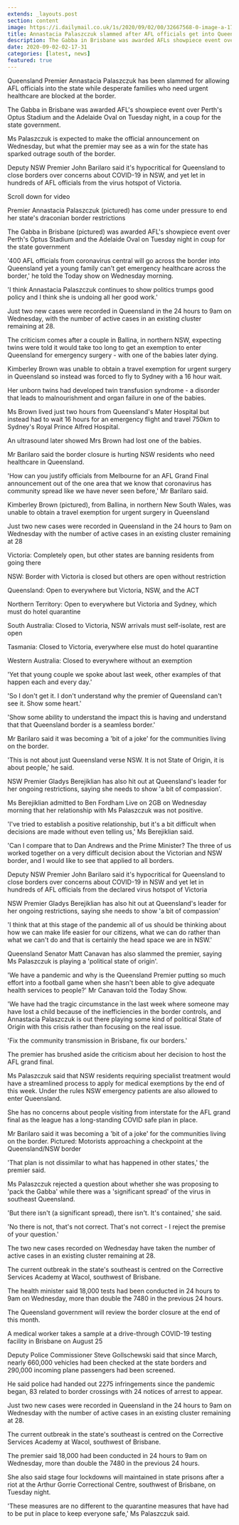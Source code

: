 ```yaml
---
extends: _layouts.post
section: content
image: https://i.dailymail.co.uk/1s/2020/09/02/00/32667568-0-image-a-173_1599004501855.jpg 
title: Annastacia Palaszczuk slammed after AFL officials get into Queensland but bans desperate families 
description: The Gabba in Brisbane was awarded AFLs showpiece event over Perths Optus Stadium and the Adelaide Oval on Tuesday night in coup for the state government. 
date: 2020-09-02-02-17-31 
categories: [latest, news] 
featured: true 
--- 
```

Queensland Premier Annastacia Palaszczuk has been slammed for allowing AFL officials into the state while desperate families who need urgent healthcare are blocked at the border. 

The Gabba in Brisbane was awarded AFL's showpiece event over Perth's Optus Stadium and the Adelaide Oval on Tuesday night, in a coup for the state government. 

Ms Palaszczuk is expected to make the official announcement on Wednesday, but what the premier may see as a win for the state has sparked outrage south of the border. 

Deputy NSW Premier John Barilaro said it's hypocritical for Queensland to close borders over concerns about COVID-19 in NSW, and yet let in hundreds of AFL officials from the virus hotspot of Victoria. 

Scroll down for video 

Premier Annastacia Palaszczuk (pictured) has come under pressure to end her state's draconian border restrictions

The Gabba in Brisbane (pictured) was awarded AFL's showpiece event over Perth's Optus Stadium and the Adelaide Oval on Tuesday night in coup for the state government 

'400 AFL officials from coronavirus central will go across the border into Queensland yet a young family can't get emergency healthcare across the border,' he told the Today show on Wednesday morning. 

'I think Annastacia Palaszczuk continues to show politics trumps good policy and I think she is undoing all her good work.' 

Just two new cases were recorded in Queensland in the 24 hours to 9am on Wednesday, with the number of active cases in an existing cluster remaining at 28. 

The criticism comes after a couple in Ballina, in northern NSW, expecting twins were told it would take too long to get an exemption to enter Queensland for emergency surgery - with one of the babies later dying.

Kimberley Brown was unable to obtain a travel exemption for urgent surgery in Queensland so instead was forced to fly to Sydney with a 16 hour wait.

Her unborn twins had developed twin transfusion syndrome - a disorder that leads to malnourishment and organ failure in one of the babies. 

Ms Brown lived just two hours from Queensland's Mater Hospital but instead had to wait 16 hours for an emergency flight and travel 750km to Sydney's Royal Prince Alfred Hospital.

An ultrasound later showed Mrs Brown had lost one of the babies. 

Mr Barilaro said the border closure is hurting NSW residents who need healthcare in Queensland. 

'How can you justify officials from Melbourne for an AFL Grand Final announcement out of the one area that we know that coronavirus has community spread like we have never seen before,' Mr Barilaro said.

Kimberley Brown (pictured), from Ballina, in northern New South Wales, was unable to obtain a travel exemption for urgent surgery in Queensland 

Just two new cases were recorded in Queensland in the 24 hours to 9am on Wednesday with the number of active cases in an existing cluster remaining at 28

Victoria: Completely open, but other states are banning residents from going there

NSW: Border with Victoria is closed but others are open without restriction

Queensland: Open to everywhere but Victoria, NSW, and the ACT

Northern Territory: Open to everywhere but Victoria and Sydney, which must do hotel quarantine

South Australia: Closed to Victoria, NSW arrivals must self-isolate, rest are open

Tasmania: Closed to Victoria, everywhere else must do hotel quarantine

Western Australia: Closed to everywhere without an exemption 

'Yet that young couple we spoke about last week, other examples of that happen each and every day.'

'So I don't get it. I don't understand why the premier of Queensland can't see it. Show some heart.'

'Show some ability to understand the impact this is having and understand that that Queensland border is a seamless border.'

Mr Barilaro said it was becoming a 'bit of a joke' for the communities living on the border.

'This is not about just Queensland verse NSW. It is not State of Origin, it is about people,' he said. 

NSW Premier Gladys Berejiklian has also hit out at Queensland's leader for her ongoing restrictions, saying she needs to show 'a bit of compassion'. 

Ms Berejiklian admitted to Ben Fordham Live on 2GB on Wednesday morning that her relationship with Ms Palaszczuk was not positive.

'I've tried to establish a positive relationship, but it's a bit difficult when decisions are made without even telling us,' Ms Berejiklian said.

'Can I compare that to Dan Andrews and the Prime Minister? The three of us worked together on a very difficult decision about the Victorian and NSW border, and I would like to see that applied to all borders.

Deputy NSW Premier John Barilaro said it's hypocritical for Queensland to close borders over concerns about COVID-19 in NSW and yet let in hundreds of AFL officials from the declared virus hotspot of Victoria

NSW Premier Gladys Berejiklian has also hit out at Queensland's leader for her ongoing restrictions, saying she needs to show 'a bit of compassion'

'I think that at this stage of the pandemic all of us should be thinking about how we can make life easier for our citizens, what we can do rather than what we can't do and that is certainly the head space we are in NSW.'

Queensland Senator Matt Canavan has also slammed the premier, saying Ms Palaszczuk is playing a 'political state of origin'.

'We have a pandemic and why is the Queensland Premier putting so much effort into a football game when she hasn't been able to give adequate health services to people?' Mr Canavan told the Today Show.

'We have had the tragic circumstance in the last week where someone may have lost a child because of the inefficiencies in the border controls, and Annastacia Palaszczuk is out there playing some kind of political State of Origin with this crisis rather than focusing on the real issue.

'Fix the community transmission in Brisbane, fix our borders.'

The premier has brushed aside the criticism about her decision to host the AFL grand final.  

 Ms Palaszczuk said that NSW residents requiring specialist treatment would have a streamlined process to apply for medical exemptions by the end of this week. Under the rules NSW emergency patients are also allowed to enter Queensland.

She has no concerns about people visiting from interstate for the AFL grand final as the league has a long-standing COVID safe plan in place.

Mr Barilaro said it was becoming a 'bit of a joke' for the communities living on the border. Pictured: Motorists approaching a checkpoint at the Queensland/NSW border

'That plan is not dissimilar to what has happened in other states,' the premier said.

Ms Palaszczuk rejected a question about whether she was proposing to 'pack the Gabba' while there was a 'significant spread' of the virus in southeast Queensland.

'But there isn't (a significant spread), there isn't. It's contained,' she said.

'No there is not, that's not correct. That's not correct - I reject the premise of your question.'

The two new cases recorded on Wednesday have taken the number of active cases in an existing cluster remaining at 28.

The current outbreak in the state's southeast is centred on the Corrective Services Academy at Wacol, southwest of Brisbane.

The health minister said 18,000 tests had been conducted in 24 hours to 9am on Wednesday, more than double the 7480 in the previous 24 hours.

The Queensland government will review the border closure at the end of this month.

A medical worker takes a sample at a drive-through COVID-19 testing facility in Brisbane on August 25

Deputy Police Commissioner Steve Gollschewski said that since March, nearly 660,000 vehicles had been checked at the state borders and 290,000 incoming plane passengers had been screened.

He said police had handed out 2275 infringements since the pandemic began, 83 related to border crossings with 24 notices of arrest to appear.

Just two new cases were recorded in Queensland in the 24 hours to 9am on Wednesday with the number of active cases in an existing cluster remaining at 28.

The current outbreak in the state's southeast is centred on the Corrective Services Academy at Wacol, southwest of Brisbane.

The premier said 18,000 had been conducted in 24 hours to 9am on Wednesday, more than double the 7480 in the previous 24 hours.

She also said stage four lockdowns will maintained in state prisons after a riot at the Arthur Gorrie Correctional Centre, southwest of Brisbane, on Tuesday night.

'These measures are no different to the quarantine measures that have had to be put in place to keep everyone safe,' Ms Palaszczuk said. 

